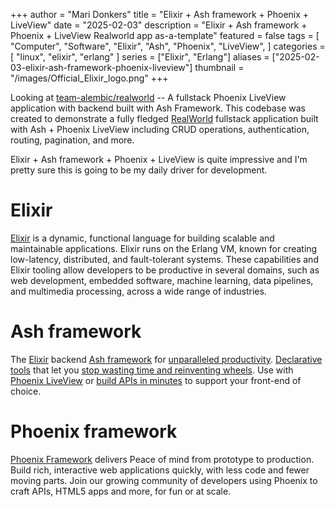 +++
author = "Mari Donkers"
title = "Elixir + Ash framework + Phoenix + LiveView"
date = "2025-02-03"
description = "Elixir + Ash framework + Phoenix + LiveView Realworld app as-a-template"
featured = false
tags = [
    "Computer",
    "Software",
    "Elixir",
    "Ash",
    "Phoenix",
    "LiveView",
]
categories = [
    "linux",
    "elixir",
    "erlang"
]
series = ["Elixir", "Erlang"]
aliases = ["2025-02-03-elixir-ash-framework-phoenix-liveview"]
thumbnail = "/images/Official_Elixir_logo.png"
+++

Looking at [team-alembic/realworld](https://github.com/team-alembic/realworld) -- A fullstack Phoenix LiveView application with backend built with Ash Framework. This codebase was created to demonstrate a fully fledged [RealWorld](https://github.com/gothinkster/realworld) fullstack application built with Ash + Phoenix LiveView including CRUD operations, authentication, routing, pagination, and more.
<!--more-->

Elixir + Ash framework + Phoenix + LiveView is quite impressive and I'm pretty sure this is going to be my daily driver for development.

# Elixir
[Elixir](https://elixir-lang.org/) is a dynamic, functional language for building scalable and maintainable applications.
Elixir runs on the Erlang VM, known for creating low-latency, distributed, and fault-tolerant systems. These capabilities and Elixir tooling allow developers to be productive in several domains, such as web development, embedded software, machine learning, data pipelines, and multimedia processing, across a wide range of industries.

# Ash framework
The [Elixir](https://elixir-lang.org/) backend [Ash framework](https://ash-hq.org/) for [unparalleled productivity](https://hexdocs.pm/ash/what-is-ash.html#why-should-i-use-it). [Declarative tools](https://hexdocs.pm/ash/design-principles.html) that let you [stop wasting time and reinventing wheels](https://www.youtube.com/watch?v=vjnPjrCF4rs). Use with [Phoenix LiveView](https://phoenixframework.org/) or [build APIs in minutes](https://hexdocs.pm/ash_graphql/getting-started-with-graphql.html) to support your front-end of choice.

# Phoenix framework
[Phoenix Framework](https://phoenixframework.org/) delivers Peace of mind from prototype to production.
Build rich, interactive web applications quickly, with less code and fewer moving parts. Join our growing community of developers using Phoenix to craft APIs, HTML5 apps and more, for fun or at scale.
